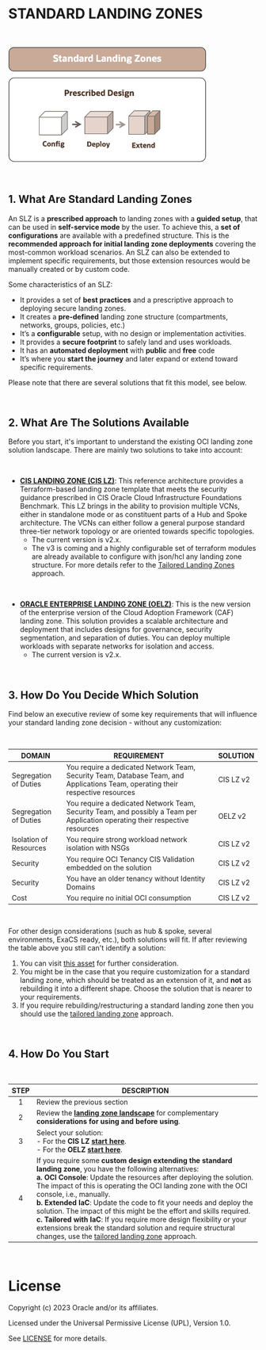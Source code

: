 # STANDARD LANDING ZONES

&nbsp; 

<img src="../images/lzf_standard.png" alt= “” width="400" height="value">

&nbsp; 

## 1. What Are Standard Landing Zones

An SLZ is a **prescribed approach** to landing zones with a **guided setup**, that can be used in **self-service mode** by the user. To achieve this, a **set of configurations** are available with a predefined structure. This is the **recommended approach for initial landing zone deployments** covering the most-common workload scenarios. An SLZ can also be extended to implement specific requirements, but those extension resources would be manually created or by custom code.

Some characteristics of an SLZ:

- It provides a set of **best practices** and a prescriptive approach to deploying secure landing zones.
- It creates a **pre-defined** landing zone structure (compartments, networks, groups, policies, etc.)
- It’s a **configurable** setup, with no design or implementation activities.
- It provides a **secure footprint** to safely land and uses workloads.
- It has an **automated deployment** with **public** and **free** code
- It’s where you **start the journey** and later expand or extend toward specific requirements.

Please note that there are several solutions that fit this model, see below.

&nbsp; 

## 2. What Are The Solutions Available

Before you start, it's important to understand the existing OCI landing zone solution landscape. There are mainly two solutions to take into account:

&nbsp; 

* **[CIS LANDING ZONE (CIS LZ)](https://docs.oracle.com/en/solutions/cis-oci-benchmark/index.html)**:  This reference architecture provides a Terraform-based landing zone template that meets the security guidance prescribed in CIS Oracle Cloud Infrastructure Foundations Benchmark. This LZ brings in the ability to provision multiple VCNs, either in standalone mode or as constituent parts of a Hub and Spoke architecture. The VCNs can either follow a general purpose standard three-tier network topology or are oriented towards specific topologies. 
  * The current version is v2.x.
  * The v3 is coming and a highly configurable set of terraform modules are already available to configure with json/hcl any landing zone structure. For more details refer to the [Tailored Landing Zones](/tailored_landing_zones/tailored_landing_zones.md) approach. 


&nbsp; 
* **[ORACLE ENTERPRISE LANDING ZONE (OELZ)](https://blogs.oracle.com/cloudsecurity/post/enterprise-scale-baseline-landing-zone-version2)**: This is the new version of the enterprise version of the Cloud Adoption Framework (CAF) landing zone. This solution provides a scalable architecture and deployment that includes designs for governance, security segmentation, and separation of duties. You can deploy multiple workloads with separate networks for isolation and access.
  * The current version is v2.x.



&nbsp; 

## 3. How Do You Decide Which Solution

Find below an executive review of some key requirements that will influence your standard landing zone decision - without any customization:

&nbsp; 


| DOMAIN  |  REQUIREMENT | SOLUTION  |  
|---|---|---|
| Segregation of Duties | You require a dedicated Network Team, Security Team, Database Team, and Applications Team, operating their respective resources| CIS LZ v2 |
| Segregation of Duties | You require a dedicated Network Team, Security Team, and possibly a Team per Application operating their respective resources | OELZ v2 |
| Isolation of Resources | You require strong workload network isolation with NSGs | CIS LZ v2 |
| Security | You require OCI Tenancy CIS Validation embedded on the solution | CIS LZ v2 |
| Security | You have an older tenancy without Identity Domains | CIS LZ v2 |
| Cost | You require no initial OCI consumption | CIS LZ v2 |

&nbsp; 

For other design considerations (such as hub & spoke, several environments, ExaCS ready, etc.), both solutions will fit. If after reviewing the table above you still can't identify a solution: 
1. You can visit [this asset](/commons/select_your_solution.pdf) for further consideration.
2. You might be in the case that you require customization for a standard landing zone, which should be treated as an extension of it, and **not** as rebuilding it into a different shape. Choose the solution that is nearer to your requirements.
3. If you require rebuilding/restructuring a standard landing zone then you should use the [tailored landing zone](/tailored_landing_zones/tailored_landing_zones.md) approach.

&nbsp; 

## 4. How Do You Start

&nbsp; 

| STEP  |   DESCRIPTION | 
|:---:|---|
| 1 | Review the previous section | 
| 2 | Review the [**landing zone landscape**](/commons/select_your_solution.pdf) for complementary **considerations for using and before using**.  |
|3 | Select your solution:<br>- For the **CIS LZ [start here](/standard_landing_zones/cis_lz_v2/cis_landing_zone_v2.md)**. <br>- For the **OELZ [start here](/standard_landing_zones/oelz_v2/oelz_v2.md)**.
| 4 | If you require some **custom design extending the standard landing zone**, you have the following alternatives: <br>**a. OCI Console**: Update the resources after deploying the solution. The impact of this is operating the OCI landing zone with the OCI console, i.e., manually.<br>**b. Extended IaC**: Update the code to fit your needs and deploy the solution. The impact of this might be the effort and skills required. <br>**c. Tailored with IaC**: If you require more design flexibility or your extensions break the standard solution and require structural changes, use the [tailored landing zone](/tailored_landing_zones/tailored_landing_zones.md) approach.

   
&nbsp; 

# License

Copyright (c) 2023 Oracle and/or its affiliates.

Licensed under the Universal Permissive License (UPL), Version 1.0.

See [LICENSE](https://github.com/oracle-devrel/technology-ngineering/blob/folder-structure/LICENSE) for more details.